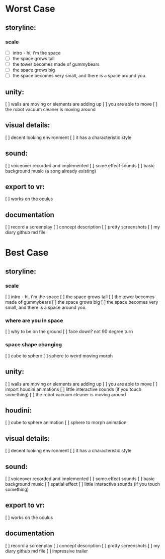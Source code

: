 # Worst Case
## storyline:
### scale
-[ ] intro - hi, i'm the space
-[ ] the space grows tall
-[ ] the tower becomes made of gummybears
-[ ] the space grows big
-[ ] the space becomes very small, and there is a space around you. 
## unity:
[ ] walls are moving or elements are adding up
[ ] you are able to move
[ ] the robot vacuum cleaner is moving around
## visual details:
[ ] decent looking environment
[ ] it has a characteristic style
## sound:
[ ] voiceover recorded and implemented
[ ] some effect sounds
[ ] basic background music (a song already existing)
## export to vr:
[ ] works on the oculus
## documentation
[ ] record a screenplay
[ ] concept description 
[ ] pretty screenshots
[ ] my diary github md file



# Best Case
## storyline:
### scale
[ ] intro - hi, i'm the space
[ ] the space grows tall
[ ] the tower becomes made of gummybears
[ ] the space grows big
[ ] the space becomes very small, and there is a space around you. 
### where are you in space
[ ] why to be on the ground
[ ] face down? not 90 degree turn
### space shape changing
[ ] cube to sphere
[ ] sphere to weird moving morph
## unity:
[ ] walls are moving or elements are adding up
[ ] you are able to move
[ ] import houdini animations
[ ] little interactive sounds (if you touch something)
[ ] the robot vacuum cleaner is moving around
## houdini:
[ ] cube to sphere animation 
[ ] sphere to morph animation
## visual details:
[ ] decent looking environment
[ ] it has a characteristic style
## sound:
[ ] voiceover recorded and implemented
[ ] some effect sounds
[ ] basic background music
[ ] spatial effect
[ ] little interactive sounds (if you touch something)
## export to vr:
[ ] works on the oculus
## documentation
[ ] record a screenplay
[ ] concept description 
[ ] pretty screenshots
[ ] my diary github md file
[ ] impressive trailer
